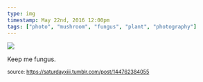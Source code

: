 ```yaml
---
type: img
timestamp: May 22nd, 2016 12:00pm
tags: ["photo", "mushroom", "fungus", "plant", "photography"]
---
```

<img src="https://saturdayxiii.github.io/media/media/144762384055.jpg"/>
                                                                                          
Keep me fungus.
 
                                    
                
                
                
                
                                
<small>source: https://saturdayxiii.tumblr.com/post/144762384055</small>